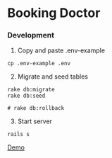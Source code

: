 # Booking Doctor

### Development

1. Copy and paste .env-example

```
cp .env-example .env
```

2. Migrate and seed tables

```
rake db:migrate
rake db:seed

# rake db:rollback
```

3. Start server

```
rails s
```

[Demo](https://booking-doctor-schedule.herokuapp.com/?keyword=hermina&commit=Search)
